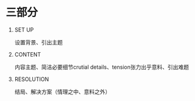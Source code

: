 # 三部分

1. SET UP

   设置背景、引出主题

2. CONTENT

   内容主题、简洁必要细节crutial details、tension张力出乎意料、引出难题

3. RESOLUTION 

   结局、解决方案（情理之中、意料之外）